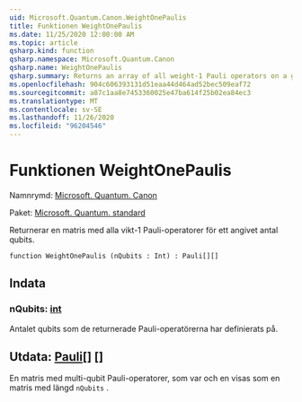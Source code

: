 ```yaml
---
uid: Microsoft.Quantum.Canon.WeightOnePaulis
title: Funktionen WeightOnePaulis
ms.date: 11/25/2020 12:00:00 AM
ms.topic: article
qsharp.kind: function
qsharp.namespace: Microsoft.Quantum.Canon
qsharp.name: WeightOnePaulis
qsharp.summary: Returns an array of all weight-1 Pauli operators on a given number of qubits.
ms.openlocfilehash: 904c606393131d51eaa44d464ad52bec509eaf72
ms.sourcegitcommit: a87c1aa8e7453360025e47ba614f25b02ea84ec3
ms.translationtype: MT
ms.contentlocale: sv-SE
ms.lasthandoff: 11/26/2020
ms.locfileid: "96204546"
---
```

# <a name="weightonepaulis-function"></a>Funktionen WeightOnePaulis

Namnrymd: [Microsoft. Quantum. Canon](xref:Microsoft.Quantum.Canon)

Paket: [Microsoft. Quantum. standard](https://nuget.org/packages/Microsoft.Quantum.Standard)


Returnerar en matris med alla vikt-1 Pauli-operatorer för ett angivet antal qubits.

```qsharp
function WeightOnePaulis (nQubits : Int) : Pauli[][]
```


## <a name="input"></a>Indata

### <a name="nqubits--int"></a>nQubits: [int](xref:microsoft.quantum.lang-ref.int)

Antalet qubits som de returnerade Pauli-operatörerna har definierats på.



## <a name="output--pauli"></a>Utdata: [Pauli](xref:microsoft.quantum.lang-ref.pauli)[] []

En matris med multi-qubit Pauli-operatorer, som var och en visas som en matris med längd `nQubits` .